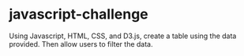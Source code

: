 # javascript-challenge
Using Javascript, HTML, CSS, and D3.js, create a table using the data provided. Then allow users to filter the data.
